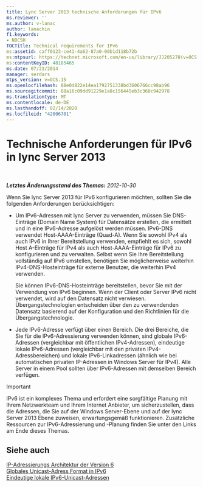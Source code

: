 ```yaml
---
title: Lync Server 2013 technische Anforderungen für IPv6
ms.reviewer: ''
ms.author: v-lanac
author: lanachin
f1.keywords:
- NOCSH
TOCTitle: Technical requirements for IPv6
ms:assetid: caff0123-ce41-4a62-87a0-00b1d118b72b
ms:mtpsurl: https://technet.microsoft.com/en-us/library/JJ205278(v=OCS.15)
ms:contentKeyID: 48185465
ms.date: 07/23/2014
manager: serdars
mtps_version: v=OCS.15
ms.openlocfilehash: 88e0d822e14ea1792751338bd3606766cc98ab96
ms.sourcegitcommit: 88a16c09dd91229e1a8c156445eb3c360c942978
ms.translationtype: MT
ms.contentlocale: de-DE
ms.lasthandoff: 02/14/2020
ms.locfileid: "42006701"
---
```

<div data-xmlns="http://www.w3.org/1999/xhtml">

<div class="topic" data-xmlns="http://www.w3.org/1999/xhtml" data-msxsl="urn:schemas-microsoft-com:xslt" data-cs="http://msdn.microsoft.com/">

<div data-asp="http://msdn2.microsoft.com/asp">

# <a name="technical-requirements-for-ipv6-in-lync-server-2013"></a>Technische Anforderungen für IPv6 in lync Server 2013

</div>

<div id="mainSection">

<div id="mainBody">

<span> </span>

_**Letztes Änderungsstand des Themas:** 2012-10-30_

Wenn Sie lync Server 2013 für IPv6 konfigurieren möchten, sollten Sie die folgenden Anforderungen berücksichtigen:

  - Um IPv6-Adressen mit lync Server zu verwenden, müssen Sie DNS-Einträge (Domain Name System) für Datensätze erstellen, die ermittelt und in eine IPv6-Adresse aufgelöst werden müssen. IPv6-DNS verwendet Host-AAAA-Einträge (Quad-A). Wenn Sie sowohl IPv4 als auch IPv6 in Ihrer Bereitstellung verwenden, empfiehlt es sich, sowohl Host A-Einträge für IPv4 als auch Host-AAAA-Einträge für IPv6 zu konfigurieren und zu verwalten. Selbst wenn Sie Ihre Bereitstellung vollständig auf IPv6 umstellen, benötigen Sie möglicherweise weiterhin IPv4-DNS-Hosteinträge für externe Benutzer, die weiterhin IPv4 verwenden.
    
    Sie können IPv6-DNS-Hosteinträge bereitstellen, bevor Sie mit der Verwendung von IPv6 beginnen. Wenn der Client oder Server IPv6 nicht verwendet, wird auf den Datensatz nicht verwiesen. Übergangstechnologien entscheiden über den zu verwendenden Datensatz basierend auf der Konfiguration und den Richtlinien für die Übergangstechnologie.

  - Jede IPv6-Adresse verfügt über einen Bereich. Die drei Bereiche, die Sie für die IPv6-Adressierung verwenden können, sind globale IPv6-Adressen (vergleichbar mit öffentlichen IPv4-Adressen), eindeutige lokale IPv6-Adressen (vergleichbar mit den privaten IPv4-Adressbereichen) und lokale IPv6-Linkadressen (ähnlich wie bei automatischen privaten IP-Adressen in Windows Server für IPv4). Alle Server in einem Pool sollten über IPv6-Adressen mit demselben Bereich verfügen.

<div>


> [!IMPORTANT]  
> IPv6 ist ein komplexes Thema und erfordert eine sorgfältige Planung mit Ihrem Netzwerkteam und Ihrem Internet Anbieter, um sicherzustellen, dass die Adressen, die Sie auf der Windows Server-Ebene und auf der lync Server 2013 Ebene zuweisen, erwartungsgemäß funktionieren. Zusätzliche Ressourcen zur IPv6-Adressierung und -Planung finden Sie unter den Links am Ende dieses Themas.



</div>

<div>

## <a name="see-also"></a>Siehe auch


[IP-Adressierungs Architektur der Version 6](http://tools.ietf.org/html/rfc4291)  
[Globales Unicast-Adress Format in IPv6](http://tools.ietf.org/html/rfc3587)  
[Eindeutige lokale IPv6-Unicast-Adressen](http://tools.ietf.org/html/rfc4193)  
  

</div>

</div>

<span> </span>

</div>

</div>

</div>

